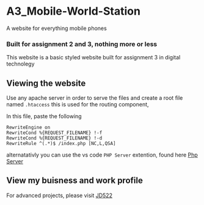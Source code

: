 # A3_Mobile-World-Station
A website for everything mobile phones

### Built for assignment 2 and 3, nothing more or less

This website is a basic styled website built for assignment 3 in digital technolegy

## Viewing the website
Use any apache server in order to serve the files and create a root file named `.htaccess` this is used for the routing component,

In this file, paste the following 
```
RewriteEngine on
RewriteCond %{REQUEST_FILENAME} !-f
RewriteCond %{REQUEST_FILENAME} !-d
RewriteRule ^(.*)$ /index.php [NC,L,QSA]
```

alternatativly you can use the vs code `PHP Server` extention, found here <a href='https://marketplace.visualstudio.com/items?itemName=brapifra.phpserver'>Php Server</a>
 

## View my buisness and work profile
For advanced projects, please visit <a href='https://github.com/JD544'>JD522</a>

